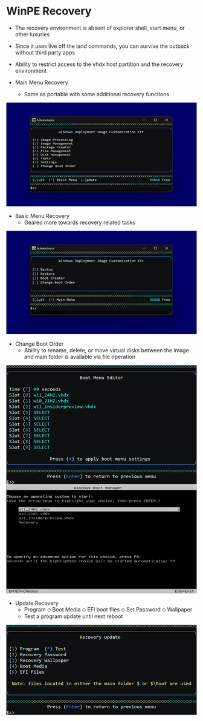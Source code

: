 # WinPE Recovery
- The recovery environment is absent of explorer shell, start menu, or other luxuries
- Since it uses live off the land commands, you can survive the outback without third party apps
- Ability to restrict access to the vhdx host partition and the recovery environment

- Main Menu Recovery
  - Same as portable with some additional recovery functions

![Alt text](https://raw.githubusercontent.com/joshuacline/documentation/main/windick/png/recoverynormal.png "recoverynormal")

- Basic Menu Recovery
  - Geared more towards recovery related tasks

![Alt text](https://raw.githubusercontent.com/joshuacline/documentation/main/windick/png/recoverybasic.png "recoverybasic")

- Change Boot Order
  - Ability to rename, delete, or move virtual disks between the image and main folder is available via file operation

![Alt text](https://raw.githubusercontent.com/joshuacline/documentation/main/windick/png/recoveryorder.png "recoveryorder")
![Alt text](https://raw.githubusercontent.com/joshuacline/documentation/main/windick/png/bootmenu.png "bootmenu")

- Update Recovery
  - Program ⬦ Boot Media ⬦ EFI boot files ⬦ Set Password ⬦ Wallpaper
  - Test a program update until next reboot

![Alt text](https://raw.githubusercontent.com/joshuacline/documentation/main/windick/png/recoveryupdate.png "recoveryupdate")
